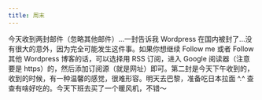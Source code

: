 ```yaml
---
title: 周末
---
```


今天收到两封邮件（忽略其他邮件）...一封告诉我 Wordpress 在国内被封了...没有很大的意外，因为完全可能发生这件事。如果你想继续 Follow me 或者 Follow 其他 Wordpress 博客的话，可以选择用 RSS 订阅，进入 Google 阅读器（注意要是 https）的，然后添加订阅源（就是网址）即可。第二封是今天下午收到的，收到的时候，有一种温馨的感觉，很难形容。明天去巴黎，准备吃日本拉面 ^.^ 查查有啥好吃的。今天下班去买了一个暖风机，不错～